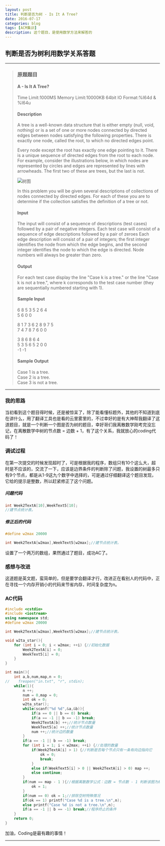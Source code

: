 ```yaml
---
layout: post
title: 判断是否为树 - Is It A Tree?
date: 2016-07-17
categories: blog
tags: [ACM集训]
description: 这个题目，是使用数学方法来解答的
---
```


## 判断是否为树利用数学关系答题

---
>### 原题题目
>
> #### A - Is It A Tree?
>
> Time Limit:1000MS     Memory Limit:10000KB     64bit IO Format:%I64d & %I64u
>
> #### Description
>
>A tree is a well-known data structure that is either empty (null, void, nothing) or is a set of one or more nodes connected by directed edges between nodes satisfying the following properties.
>There is exactly one node, called the root, to which no directed edges point.
>
>Every node except the root has exactly one edge pointing to it.
There is a unique sequence of directed edges from the root to each node.
For example, consider the illustrations below, in which nodes are represented by circles and edges are represented by lines with arrowheads. The first two of these are trees, but the last is not.
>
>![树图](http://7xjob4.com1.z0.glb.clouddn.com/e396b4b2ddd3a623af2a8c4f9d4a84ec "判断是否为树")
>
>In this problem you will be given several descriptions of collections of nodes connected by directed edges. For each of these you are to determine if the collection satisfies the definition of a tree or not.
>
>#### Input
>
>The input will consist of a sequence of descriptions (test cases) followed by a pair of negative integers. Each test case will consist of a sequence of edge descriptions followed by a pair of zeroes Each edge description will consist of a pair of integers; the first integer identifies the node from which the edge begins, and the second integer identifies the node to which the edge is directed. Node numbers will always be greater than zero.
>
>#### Output
>
>For each test case display the line "Case k is a tree." or the line "Case k is not a tree.", where k corresponds to the test case number (they are sequentially numbered starting with 1).
>
>#### Sample Input
>
>6 8  5 3  5 2  6 4 <br>
>5 6  0 0<br>
>
>8 1  7 3  6 2  8 9  7 5<br>
>7 4  7 8  7 6  0 0<br>
>
>3 8  6 8  6 4<br>
>5 3  5 6  5 2  0 0<br>
>-1 -1<br>
>
>#### Sample Output
>
>Case 1 is a tree.<br>
>Case 2 is a tree.<br>
>Case 3 is not a tree.

---

### 我的思路
当初看到这个题目得时候，还是被惊呆了，除了能看懂标题外，其他的不知道到底在讲什么，用了翻译工具也是看的云里雾里的，不过幸好的是有大神帮我翻译了这道题目，就是一个判断一个图是否为树的题目，幸好哥们我离散数学刚考完没忘记，在离散数学中树的节点数 = 边数 + 1，有了这个关系，我就放心的coding代码了！

### 调试过程
在第一次提交的时候发现超时了，可是根据我的程序，数组只有10个这么大，超时是不应该的，交流了一下，应该是边界条件的判断除了问题，我设置的树最多只有9个节点，都是从1-9这九个数字中选择的，可是通过仔细翻译这个题目发现，它给的提示是整数，所以赶紧修正了这个问题。

##### 问题代码
```c++
int Week2TextA[10],WeekText5[10];
//建节点统计表。
```

##### 修正后的代码
```c++
#define w2max 20000

int Week2TextA[w2max],WeekText5[w2max];//建节点统计表。
```

设置了一个两万的数组，果然通过了题目，成功AC了。

### 感想与改进
这道题是英文题，蛮简单的，但是要学会翻译才行，改进正在看别人的代码中，正在寻找一个内存开销小的代码来节省内存，时间复杂度为n。

### AC代码
```c++
#include <cstdio>
#include <iostream>
using namespace std;
#define w2max 20000

int Week2TextA[w2max],WeekText5[w2max];//建节点统计表。

void w2ta_star(){
    for (int i = 0; i < w2max; ++i) {//初始化数据
        Week2TextA[i] = 0;
        WeekText5[i] = 0;
    }
}

int main(){
    int a,b,num,map,n = 0;
//    freopen("in.txt", "r", stdin);
    while(1){
        n ++;
        num = 0,map = 0;
        int ok = 0;
        w2ta_star();
        while(scanf("%d %d",&a,&b)){
            if(a == 0 || b == 0) break;
            if(a == -1 || b == -1) break;
            Week2TextA[b] ++;//统计节点数量
            WeekText5[a] ++;//统计节点数量
            num ++;//统计边的数量
        }
        if(a == -1 || b == -1) break;
        for (int i = 1; i < w2max; ++i) {//处理的数量
            if(Week2TextA[i] > 1) {//判断是否每个节点只有一条有向边指向它
                ok = 0;
                break;
            }
            else if(WeekText5[i] > 0 || Week2TextA[i] > 0) map ++;
            else continue;
        }
        if(num == map - 1 ){//根据离散数学公式：边数 = 节点数 - 1 判断该图为树
            ok = 1;
        }
        if(num == 0) ok = 1;//排除空树特殊情况
        if(ok == 1) printf("Case %d is a tree.\n",n);
        else printf("Case %d is not a tree.\n",n);
        if(a == -1 || b == -1) break;//程序终止的条件
    }
    return 0;
}
```
加油，Coding是最有趣的事情！

---
